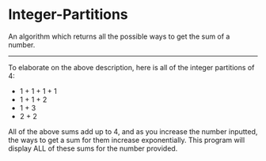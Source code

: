 # Integer-Partitions
An algorithm which returns all the possible ways to get the sum of a number.

-------------------

To elaborate on the above description, here is all of the integer partitions of 4:

- 1 + 1 + 1 + 1
- 1 + 1 + 2
- 1 + 3
- 2 + 2

All of the above sums add up to 4, and as you increase the number inputted, the ways to get a sum for them increase exponentially. This program will display ALL of these sums for the number provided. 
